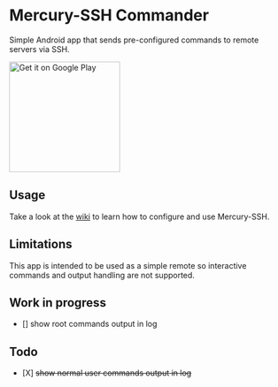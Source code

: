 # Mercury-SSH Commander

Simple Android app that sends pre-configured commands to remote servers via SSH.

<a href="https://play.google.com/store/apps/details?id=it.skarafaz.mercury&utm_source=global_co&utm_medium=prtnr&utm_content=Mar2515&utm_campaign=PartBadge&pcampaignid=MKT-Other-global-all-co-prtnr-py-PartBadge-Mar2515-1"><img alt="Get it on Google Play" src="https://play.google.com/intl/en_us/badges/images/generic/en-play-badge.png" width=200/></a>

## Usage

Take a look at the [wiki](https://github.com/Skarafaz/mercury/wiki) to learn how to configure and use Mercury-SSH.

## Limitations

This app is intended to be used as a simple remote so interactive commands and output handling are not supported.

## Work in progress

* \[] show root commands output in log

##  Todo

* \[X] ~~show normal user commands output in log~~